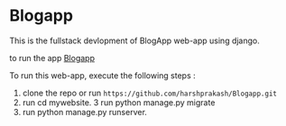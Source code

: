 # Blogapp
This is the fullstack devlopment  of BlogApp web-app using django.

to run the app
[Blogapp](https://myblogappssss.herokuapp.com/)

To run this web-app, execute the following steps :
1. clone the repo or run  ``https://github.com/harshprakash/Blogapp.git``
2. run cd mywebsite.
3  run  python manage.py migrate
4. run python manage.py runserver.


